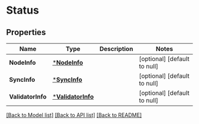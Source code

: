 # Status

## Properties
Name | Type | Description | Notes
------------ | ------------- | ------------- | -------------
**NodeInfo** | [***NodeInfo**](NodeInfo.md) |  | [optional] [default to null]
**SyncInfo** | [***SyncInfo**](SyncInfo.md) |  | [optional] [default to null]
**ValidatorInfo** | [***ValidatorInfo**](ValidatorInfo.md) |  | [optional] [default to null]

[[Back to Model list]](../README.md#documentation-for-models) [[Back to API list]](../README.md#documentation-for-api-endpoints) [[Back to README]](../README.md)

